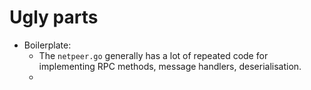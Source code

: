 Ugly parts
==========

 * Boilerplate:
   * The `netpeer.go` generally has a lot of repeated code for implementing RPC methods, message handlers, deserialisation.
   * 